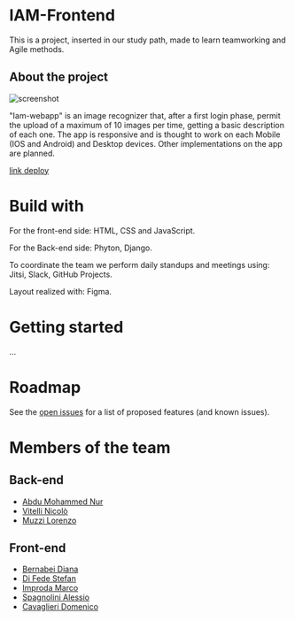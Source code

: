 # IAM-Frontend
This is a project, inserted in our study path, made to learn teamworking and Agile methods.
## About the project
![screenshot](https://pedantic-newton-615678.netlify.app/assets/img/screenshot.png)

"Iam-webapp" is an image recognizer that, after a first login phase, permit the upload of a maximum of 10 images per time, getting a basic description of each one. The app is responsive and is thought to work on each Mobile (IOS and Android) and Desktop devices. Other implementations on the app are planned.

[link deploy](https://pedantic-newton-615678.netlify.app/)
# Build with
For the front-end side: HTML, CSS and JavaScript.

For the Back-end side: Phyton, Django.

To coordinate the team we perform daily standups and meetings using: Jitsi, Slack, GitHub Projects.

Layout realized with: Figma.

# Getting started
...
# Roadmap
See the [open issues](https://github.com/team1-td/IAM-Frontend/issues) for a list of proposed features (and known issues).
# Members of the team
## Back-end
* [Abdu Mohammed Nur](https://github.com/amnur) 
* [Vitelli Nicolò](https://github.com/nicolovitelli)
* [Muzzi Lorenzo]()
## Front-end 
* [Bernabei Diana](https://github.com/dianaberna)
* [Di Fede Stefan](https://github.com/stefandhub)
* [Improda Marco](https://github.com/marcoimproda)
* [Spagnolini Alessio](https://github.com/Ishtraodd)
* [Cavaglieri Domenico](https://github.com/DomenicoMassimoCavaglieri)
